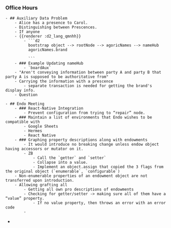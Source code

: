 ### Office Hours
	- ## Auxiliary Data Problem
		- Alice has a presence to Carol.
		- Distinguishing between Prescences.
		- If anyone
		- {{renderer :d2_lang_qmnhh}}
			- ```d2
			  bootstrap object --> rootNode --> agoricNames --> nameHub
			  agoricNames.brand
			  
			  ```
		- ### Example Updating nameHub
			- `boardAux`
		- "Aren't conveying information between party A and party B that party A is supposed to be authoritative from"
		- Carrying the information with a prescence
			- separate transaction is needed for getting the brand's display info.
		- Question
			-
	- ## Endo Meeting
		- ### React-Native Integration
			- Prevent configuration from trying to “repair” node.
		- ### Maintain a list of environments that Endo wishes to be compatible with
			- Google Sheets
			- Hermes
			- React Native
		- ### Graphing property descriptions along with endowments
			- It would introduce no breaking change unless endow object having accessors or mutator on it.
			- ZB
				- Call the `getter` and `setter`
				- Collapse into a value.
				- Implement an object.assign that copied the 3 flags from the original object (`enumerable`, `configurable`)
		- Non-enumerable properties of an endowment object are not transferred upon introduction.
		- Allowing grafting all
			- Getting all own pro descriptions of endowments
			- Checking for getter/setter -> making sure all of them have a “value” property.
				- If no value property, then throws an error with an error code
			-
-